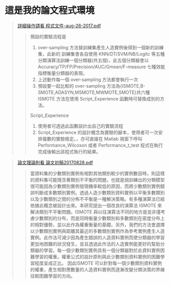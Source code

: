 # 這是我的論文程式環境

>[詳細操作請看 程式文件-aug-26-2017.pdf](https://github.com/s0920832252/An-Improved-Synthetic-Minority-Over-sampling-Technique-for-Imbalanced-Data-Set-Learning/blob/master/%E7%A8%8B%E5%BC%8F%E6%96%87%E4%BB%B6-aug-26-2017.pdf)
>> 預設的實驗流程是
>> 1. over-sampling 方法替訓練集產生人造實例後得到一個新的訓練集，此新的
>> 訓練集會各自使用 KNN/DT/SVM/NB/Logitc 等五種分類演算法訓練一個分類器(共五個)，此五個分類器會以 Accuracy/TP/FP/Precision/AUC/Gmean/F-measure
>> 七種效能指標衡量分類器的表現。
>> 2. 上述動作每一個 over-sampling 方法都會執行一次
>> 3. 預設要一起比較的 over-sampling 方法為{ISMOTE,B-SMOTE,ADASYN,MSMOTE,MWMOTE,SMOTE}共六種
>> ISMOTE 方法在使用 Script_Experience 函數時可替換成別的方法。
>> 
>> Script_Experience 
>> 1. 使用者可透過此函數設計出自己的實驗流程
>> 2. Script_Experience 的設計概念為實驗的腳本，使用者可一次安排複數的實驗檢定。，亦可直接在 Matlab 視窗下呼叫
>> Performance_Wilcoxon 或者 Performance_t_test 程式在執行完成後輸出該程式執行的結果。 
>>


>[論文理論則看 論文初稿20170828.pdf](https://github.com/s0920832252/An-Improved-Synthetic-Minority-Over-sampling-Technique-for-Imbalanced-Data-Set-Learning/blob/master/%E8%AB%96%E6%96%87%E5%88%9D%E7%A8%BF20170828.pdf)
>> 當資料集的少數類別實例有相對其他類別較少的實例數目時，則這樣的資料集可能隱含著類別不平衡的問題，也就是說訓練出的分類模型很可能因為少數類別實例發現機率較低的原因，而將少數類別實例錯誤判斷成多數類別實例。透過人造少數類別資料實例以平衡多數類別以及少數類別之間的分佈不平衡是一種解決策略。有多種演算法已經依據此概念被設計出來。本研究提出一個改良的演算法 ISMOTE 來解決類別不平衡問題。ISMOTE 與以往演算法不同的地方是並非僅考慮少數類別的分布，而是同時衡量少數類別和多數類別在密度分布上的相對優勢，並以此作為權重衡量的基礎。另外，我們的方法會選擇以少數類別實例與距離其最近的多數類別實例作為參考實例產生人造實例。此作法可減少因為產生錯誤的人造資料實例而使分類器的學習更加地困難的狀況發生，並且透過此作法的人造實例能更好的幫助分類器的學習。每一個少數類別實例具有一個分類器對於此資料實例困難學習的權重。權重公式的設計原則與此少數類別資料實例的困難學習程度呈成正比。 因此ISMOTE 可以針對每一個少數類別資料實例的權重，產生相對應數量的人造資料實例而逐漸改變分類決策的界線往較困難學習的方向。

